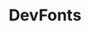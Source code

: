 ---
order: 3
title: "DevFonts"
description: "A webpage built to preview some fun fonts for development"
image: "./devfonts.png"
skills:
    - Svelte
    - Code Mirror
    - TypeScript
external: "https://devfonts.seligmann.dev/"
github: "https://github.com/robsel118/devfonts"
internal: ""
---